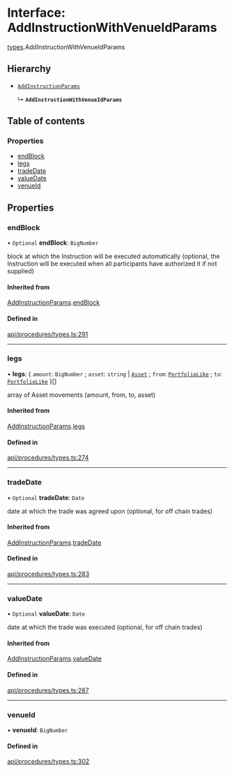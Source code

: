 # Interface: AddInstructionWithVenueIdParams

[types](../wiki/types).AddInstructionWithVenueIdParams

## Hierarchy

- [`AddInstructionParams`](../wiki/types.AddInstructionParams)

  ↳ **`AddInstructionWithVenueIdParams`**

## Table of contents

### Properties

- [endBlock](../wiki/types.AddInstructionWithVenueIdParams#endblock)
- [legs](../wiki/types.AddInstructionWithVenueIdParams#legs)
- [tradeDate](../wiki/types.AddInstructionWithVenueIdParams#tradedate)
- [valueDate](../wiki/types.AddInstructionWithVenueIdParams#valuedate)
- [venueId](../wiki/types.AddInstructionWithVenueIdParams#venueid)

## Properties

### endBlock

• `Optional` **endBlock**: `BigNumber`

block at which the Instruction will be executed automatically (optional, the Instruction will be executed when all participants have authorized it if not supplied)

#### Inherited from

[AddInstructionParams](../wiki/types.AddInstructionParams).[endBlock](../wiki/types.AddInstructionParams#endblock)

#### Defined in

[api/procedures/types.ts:291](https://github.com/PolymathNetwork/polymesh-sdk/blob/c6fe1be3/src/api/procedures/types.ts#L291)

___

### legs

• **legs**: { `amount`: `BigNumber` ; `asset`: `string` \| [`Asset`](../wiki/api.entities.Asset.Asset) ; `from`: [`PortfolioLike`](../wiki/types#portfoliolike) ; `to`: [`PortfolioLike`](../wiki/types#portfoliolike)  }[]

array of Asset movements (amount, from, to, asset)

#### Inherited from

[AddInstructionParams](../wiki/types.AddInstructionParams).[legs](../wiki/types.AddInstructionParams#legs)

#### Defined in

[api/procedures/types.ts:274](https://github.com/PolymathNetwork/polymesh-sdk/blob/c6fe1be3/src/api/procedures/types.ts#L274)

___

### tradeDate

• `Optional` **tradeDate**: `Date`

date at which the trade was agreed upon (optional, for off chain trades)

#### Inherited from

[AddInstructionParams](../wiki/types.AddInstructionParams).[tradeDate](../wiki/types.AddInstructionParams#tradedate)

#### Defined in

[api/procedures/types.ts:283](https://github.com/PolymathNetwork/polymesh-sdk/blob/c6fe1be3/src/api/procedures/types.ts#L283)

___

### valueDate

• `Optional` **valueDate**: `Date`

date at which the trade was executed (optional, for off chain trades)

#### Inherited from

[AddInstructionParams](../wiki/types.AddInstructionParams).[valueDate](../wiki/types.AddInstructionParams#valuedate)

#### Defined in

[api/procedures/types.ts:287](https://github.com/PolymathNetwork/polymesh-sdk/blob/c6fe1be3/src/api/procedures/types.ts#L287)

___

### venueId

• **venueId**: `BigNumber`

#### Defined in

[api/procedures/types.ts:302](https://github.com/PolymathNetwork/polymesh-sdk/blob/c6fe1be3/src/api/procedures/types.ts#L302)
